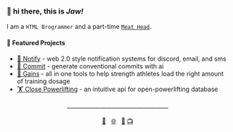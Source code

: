 ### 👋 hi there, this is *Jaw!*

I am a `HTML Brogrammer` and a part-time <a href="https://videos.jaw.dev">`Meat Head`</a>.


#### 🌟 Featured Projects
- <a href="https://dogs.jaw.dev/">🔔 Notify</a> - web 2.0 style notification systems for discord, email, and sms
- <a href="https://dogs.jaw.dev/">🤖 Commit</a> - generate conventional commits with ai
- <a href="https://gains.jaw.dev/">💪 Gains</a> - all in one tools to help strength athletes load the right amount of training dosage
- <a href="https://close-powerlifting.jaw.dev/">🏋️ Close Powerlifting</a> - an intuitive api for open-powerlifting database


<div align="center">
  <span>____________________________________</span>
  <br>
  <br>
  <a href="mailto:github@jaw.dev">💌</a>&nbsp;&nbsp;
  <a href="https://jaw.dev/">🌐</a>&nbsp;&nbsp;
  <a href="https://dogs.jaw.dev/">🐶</a>
  <a href="https://videos.jaw.dev/">📺</a>
</div>
